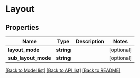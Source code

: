 # Layout

## Properties
Name | Type | Description | Notes
------------ | ------------- | ------------- | -------------
**layout_mode** | **string** |  | [optional] 
**sub_layout_mode** | **string** |  | [optional] 

[[Back to Model list]](../README.md#documentation-for-models) [[Back to API list]](../README.md#documentation-for-api-endpoints) [[Back to README]](../README.md)


